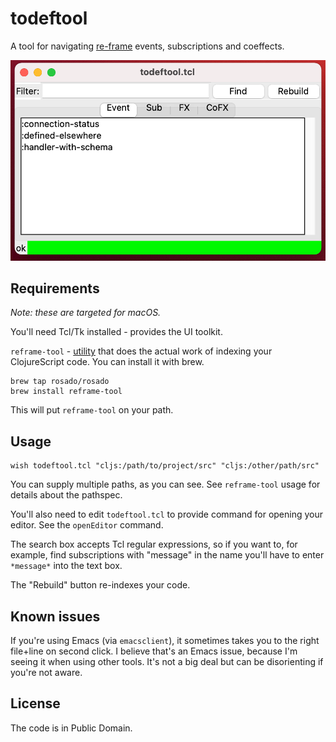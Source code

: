 # todeftool

A tool for navigating [re-frame][] events, subscriptions and coeffects.

<img src="todeftool-screenshot.png" alt="Screenshot" />

## Requirements

_Note: these are targeted for macOS._

You'll need Tcl/Tk installed - provides the UI toolkit. 

`reframe-tool` - [utility][reframe-tool] that does the actual work of indexing your ClojureScript code. You can install it with brew.

	brew tap rosado/rosado
	brew install reframe-tool

This will put `reframe-tool` on your path.

## Usage

	wish todeftool.tcl "cljs:/path/to/project/src" "cljs:/other/path/src"

You can supply multiple paths, as you can see. See `reframe-tool` usage for details about the pathspec.

You'll also need to edit `todeftool.tcl` to provide command for opening your editor. See the `openEditor` command.

The search box accepts Tcl regular expressions, so if you want to, for example, find subscriptions with "message" in the name you'll have to enter `*message*` into the text box.

The "Rebuild" button re-indexes your code.

## Known issues

If you're using Emacs (via `emacsclient`), it sometimes takes you to the right file+line on second click. I believe that's an Emacs issue, because I'm seeing it when using other tools. It's not a big deal but can be disorienting if you're not aware.

## License

The code is in Public Domain.

[re-frame]: https://day8.github.io/re-frame/
[reframe-tool]: https://github.com/rosado/reframe.nim
